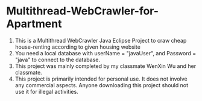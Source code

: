 # Multithread-WebCrawler-for-Apartment
1. This is a Multithread WebCrawler Java Eclipse Project to craw cheap house-renting according to given housing website
2. You need a local database with userName = "javaUser", and Password = "java" to connect to the database.
3. This project was mainly completed by my classmate WenXin Wu and her classmate.
4. This project is primarily intended for personal use. It does not involve any commercial aspects. Anyone downloading this project should not use it for illegal activities.
